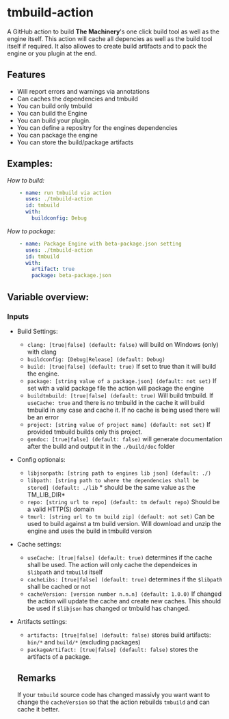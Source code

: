 # tmbuild-action

A GitHub action to build **The Machinery**'s one click build tool as well as the engine itself. This action will cache all depencies as well as the build tool itself if required. It also allowes to create build artifacts and to pack the engine or you plugin at the end.

## Features
- Will report errors and warnings via annotations
- Can caches the dependencies and tmbuild
- You can build only tmbuild
- You can build the Engine
- You can build your plugin.
- You can define a repositry for the engines dependencies
- You can package the engine
- You can store the build/package artifacts


## Examples:

*How to build:*

```yaml
    - name: run tmbuild via action
      uses: ./tmbuild-action
      id: tmbuild
      with:
        buildconfig: Debug
```

*How to package:*

```yaml
    - name: Package Engine with beta-package.json setting
      uses: ./tmbuild-action
      id: tmbuild
      with:
        artifact: true
        package: beta-package.json
```

## Variable overview:

### Inputs

- Build Settings:
  - `clang: [true|false] (default: false)` will build on Windows (only) with clang
  - `buildconfig: [Debug|Release] (default: Debug)` 
  - `build: [true|false] (default: true)` If set to true than it will build the engine.
  - `package: [string value of a package.json] (default: not set)` If set with a valid package file the action will package the engine
  - `buildtmbuild: [true|false] (default: true)` Will build tmbuild. If `useCache: true` and there is *no* tmbuild in the cache it will build tmbuild in any case and cache it. If no cache is being used there will be an error
  - `project: [string value of project name] (default: not set)` If provided tmbuild builds only this project.
  - `gendoc: [true|false] (default: false)` will generate documentation after the build and output it in the `./build/doc` folder
- Config optionals:
  - `libjsonpath: [string path to engines lib json] (default: ./)`
  - `libpath: [string path to where the dependencies shall be stored] (default: ./lib` * should be the same value as the TM_LIB_DIR*
  - `repo: [string url to repo] (default: tm default repo)` Should be a valid HTTP(S) domain
  - `tmurl: [string url to tm build zip] (default: not set)` Can be used to build against a tm build version. Will download and unzip the engine and uses the build in tmbuild version
- Cache settings:
  - `useCache: [true|false] (default: true)` determines if the cache shall be used. The action will only cache the dependeices in `$libpath` and `tmbuild` itself
  - `cacheLibs: [true|false] (default: true)` determines if the `$libpath` shall be cached or not
  - `cacheVersion: [version number n.n.n] (default: 1.0.0)` If changed the action will update the cache and create new caches. This should be used if `$libjson` has changed or tmbuild has changed.
- Artifacts settings:
  - `artifacts: [true|false] (default: false)` stores build artifacts: `bin/*` and `build/*` (excluding packages)
  - `packageArtifact: [true|false] (default: false)` stores the artifacts of a package.
  
  ## Remarks
  
  If your `tmbuild` source code has changed massivly you want want to change the `cacheVersion` so that the action rebuilds `tmbuild` and can cache it better.

